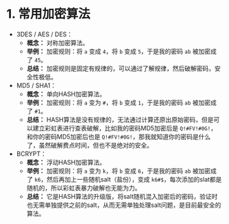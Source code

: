 # 1. 常用加密算法

- 3DES / AES / DES：
    - **概念：** 对称加密算法。
    - **举例：** 加密规则：将 `a` 变成 `4`，将 `b` 变成 `5`，于是我的密码 `ab` 被加密成了 `45`。
    - **总结：** 加密规则是固定有规律的，可以通过了解规律，然后破解密码，安全性极低。
- MD5 / SHA1：
    - **概念：** 单向HASH加密算法。
    - **举例：** 加密规则：将 `a` 变为 `#`，将 `b` 变成 `1`，于是我的密码 `ab` 被加密成了 `#1`。
    - **总结：** HASH算法是没有规律的，无法通过计算还原出原始密码，但是可以建立彩虹表进行查表破解，比如我的密码MD5加密后是 `Q!#FV!#0G!`，和你的密码MD5加密后也是 `Q!#FV!#0G!`，那我就知道你的密码是什么了，虽然破解费点时间，但也不是绝对的安全。
- BCRYPT：
    -  **概念：** 浮动HASH加密算法。
    -  **举例：** 加密规则：将 `a` 变为 `k`，将 `b` 变成 `6`，于是我的密码 `ab` 被加密成了 `k6`，然后再加上一些随机salt（盐份），变成 `k6#$`，每次添加的slat都是随机的，所以彩虹表暴力破解也无能为力。
    -  **总结：** 它是HASH算法的升级版，将salt随机混入加密后的密码，验证时也无需单独提供之前的salt，从而无需单独处理salt问题，是目前最安全的算法。
   
    